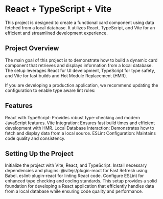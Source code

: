 # React + TypeScript + Vite

This project is designed to create a functional card component using data fetched from a local database.
It utilizes React, TypeScript, and Vite for an efficient and streamlined development experience.



## Project Overview
The main goal of this project is to demonstrate how to build a dynamic card component that retrieves and displays information from a local database.
The setup leverages React for UI development, TypeScript for type safety, and Vite for fast builds and Hot Module Replacement (HMR).

If you are developing a production application, we recommend updating the configuration to enable type aware lint rules:

## Features

React with TypeScript: Provides robust type-checking and modern JavaScript features.
Vite Integration: Ensures fast build times and efficient development with HMR.
Local Database Interaction: Demonstrates how to fetch and display data from a local source.
ESLint Configuration: Maintains code quality and consistency.

## Setting Up the Project
Initialize the project with Vite, React, and TypeScript.
Install necessary dependencies and plugins:
@vitejs/plugin-react for Fast Refresh using Babel.
eslint-plugin-react for linting React code.
Configure ESLint for enhanced type checking and coding standards.
This setup provides a solid foundation for developing a React application that efficiently handles data from a local database while ensuring code quality and performance.

